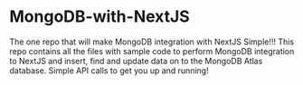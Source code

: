 # MongoDB-with-NextJS
The one repo that will make MongoDB integration with NextJS Simple!!! This repo contains all the files with sample code to perform MongoDB integration to NextJS and insert, find and update data on to the MongoDB Atlas database. Simple API calls to get you up and running!
